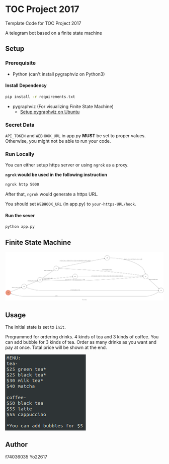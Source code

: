 # TOC Project 2017

Template Code for TOC Project 2017

A telegram bot based on a finite state machine

## Setup

### Prerequisite
* Python (can't install pygraphviz on Python3)

#### Install Dependency
```sh
pip install -r requirements.txt
```

* pygraphviz (For visualizing Finite State Machine)
    * [Setup pygraphviz on Ubuntu](http://www.jianshu.com/p/a3da7ecc5303)

### Secret Data

`API_TOKEN` and `WEBHOOK_URL` in app.py **MUST** be set to proper values.
Otherwise, you might not be able to run your code.

### Run Locally
You can either setup https server or using `ngrok` as a proxy.

**`ngrok` would be used in the following instruction**

```sh
ngrok http 5000
```

After that, `ngrok` would generate a https URL.

You should set `WEBHOOK_URL` (in app.py) to `your-https-URL/hook`.

#### Run the sever

```sh
python app.py
```

## Finite State Machine
![fsm](./img/my_state_diagram.png)


## Usage
The initial state is set to `init`.

Programmed for ordering drinks.
4 kinds of tea and 3 kinds of coffee.
You can add bubble for 3 kinds of tea.
Order as many drinks as you want and pay at once.
Total price will be shown at the end.

![menu](./img/menu.png)

## Author
f74036035 Yo22617
